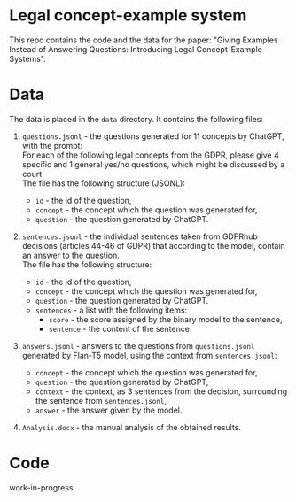 # Legal concept-example system

This repo contains the code and the data for the paper: "Giving Examples Instead of Answering Questions: 
Introducing Legal Concept-Example Systems".

# Data

The data is placed in the `data` directory. It contains the following files:

1. `questions.jsonl` - the questions generated for 11 concepts by ChatGPT, with the prompt:  <br/>
    For each of the following legal concepts from the GDPR, please give 4 specific and 1 general yes/no questions, which might be discussed by a court <br/>
    The file has the following structure (JSONL):
    * `id` - the id of the question,
    * `concept` - the concept which the question was generated for,
    * `question` - the question generated by ChatGPT.
2. `sentences.jsonl` - the individual sentences taken from GDPRhub decisions (articles 44-46 of GDPR) that according to the model, 
    contain an answer to the question. <br/>
    The file has the following structure:
    * `id` - the id of the question,
    * `concept` - the concept which the question was generated for,
    * `question` - the question generated by ChatGPT.
    * `sentences` - a list with the following items:
        * `score` - the score assigned by the binary model to the sentence,
        * `sentence` - the content of the sentence
3. `answers.jsonl` - answers to the questions from `questions.jsonl` generated by Flan-T5 model, using the context from `sentences.jsonl`:
    * `concept` - the concept which the question was generated for,
    * `question` - the question generated by ChatGPT,
    * `context` - the context, as 3 sentences from the decision, surrounding the sentence from `sentences.jsonl`,
    * `answer` - the answer given by the model.

4. `Analysis.docx` - the manual analysis of the obtained results.



# Code

work-in-progress
